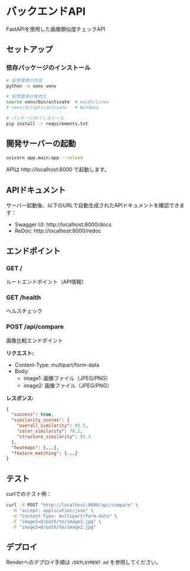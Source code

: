 # バックエンドAPI

FastAPIを使用した画像類似度チェックAPI

## セットアップ

### 依存パッケージのインストール

```bash
# 仮想環境の作成
python -m venv venv

# 仮想環境の有効化
source venv/bin/activate  # macOS/Linux
# venv\Scripts\activate   # Windows

# パッケージのインストール
pip install -r requirements.txt
```

## 開発サーバーの起動

```bash
uvicorn app.main:app --reload
```

APIは http://localhost:8000 で起動します。

## APIドキュメント

サーバー起動後、以下のURLで自動生成されたAPIドキュメントを確認できます：

- Swagger UI: http://localhost:8000/docs
- ReDoc: http://localhost:8000/redoc

## エンドポイント

### GET /
ルートエンドポイント（API情報）

### GET /health
ヘルスチェック

### POST /api/compare
画像比較エンドポイント

**リクエスト:**
- Content-Type: multipart/form-data
- Body:
  - image1: 画像ファイル（JPEG/PNG）
  - image2: 画像ファイル（JPEG/PNG）

**レスポンス:**
```json
{
  "success": true,
  "similarity_scores": {
    "overall_similarity": 85.5,
    "color_similarity": 78.2,
    "structure_similarity": 91.3
  },
  "heatmaps": {...},
  "feature_matching": {...}
}
```

## テスト

curlでのテスト例：

```bash
curl -X POST "http://localhost:8000/api/compare" \
  -H "accept: application/json" \
  -H "Content-Type: multipart/form-data" \
  -F "image1=@/path/to/image1.jpg" \
  -F "image2=@/path/to/image2.jpg"
```

## デプロイ

Renderへのデプロイ手順は `/DEPLOYMENT.md` を参照してください。

